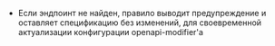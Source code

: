 - Если эндпоинт не найден, правило выводит предупреждение и оставляет спецификацию без изменений, для своевременной актуализации конфигурации openapi-modifier'а